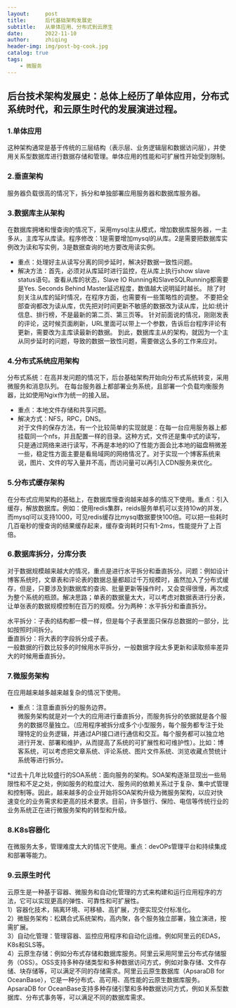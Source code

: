 ```yaml
---
layout:     post
title:      后代基础架构发展史
subtitle:   从单体应用、分布式到云原生
date:       2022-11-10
author:     zhiqing
header-img: img/post-bg-cook.jpg
catalog: true
tags:
    - 微服务
---
```



## 后台技术架构发展史：总体上经历了单体应用，分布式系统时代，和云原生时代的发展演进过程。
### 1.单体应用
这种架构通常是基于传统的三层结构（表示层、业务逻辑层和数据访问层），并使用关系型数据库进行数据存储和管理。单体应用的性能和可扩展性开始受到限制。

### 2.垂直架构
服务器负载很高的情况下，拆分和单独部署应用服务器和数据库服务器。

### 3.数据库主从架构
在数据库拥堵和慢查询的情况下，采用mysql主从模式，增加数据库服务器，一主多从，主库写从库读。程序修改：1是需要增加mysql的从库。2是需要把数据库实例改为读和写实例，3是数据查询的地方要改用读实例。 

* 重点：处理好主从读写分离的同步延时，解决好数据一致性问题。
* 解决方法：首先，必须对从库延时进行监控，在从库上执行show slave status语句。查看从库的状态，Slave IO Running和SlaveSQLRunning都需要是Yes.
Seconds Behind Master延迟程度，数值越大说明延时越长。
除了时刻关注从库的延时情况，在程序方面，也需要有一些策略性的调整。
不要把全部查询都改为读从库，优先把对时间更新不敏感的数据改为读从库，比如:统计信息、排行榜，不是最新的第二页、第三页等。
针对前面说的情况，刚刚发表的评论，这时候页面刷新，URL里面可以带上一个参数，告诉后台程序评论有更新，需要改为主库读最新的数据。
到此，数据库主从的架构，就因为一个主从同步延时的问题，导致的数据一致性问题，需要做这么多的工作来应对。

### 4.分布式系统应用架构
分布式系统：在高并发问题的情况下，后台基础架构开始向分布式系统转变，采用微服务和消息队列。
在每台服务器上都部署业务系统，且部署一个负载均衡服务器，比如使用Ngix作为统一的接入层。

* 重点：本地文件存储和共享问题。
* 解决方式：NFS，RPC，DNS。  
对于文件的保存方法，有一个比较简单的实现就是：在每一台应用服务器上都挂载同一个nfs，并且配置一样的目录。这种方式，文件还是集中式的读写，只是通过网络来进行读写，不再是本地的IO了性能方面会比本地的磁盘稍微差一些，稳定性方面主要是看局域网的网络情况了。对于实现一个博客系统来说，图片、文件的写入量并不高，而访问量可以再引入CDN服务来优化。

### 5.分布式缓存架构
在分布式应用架构的基础上，在数据库慢查询越来越多的情况下使用。重点：引入缓存，解放数据库。例如：使用redis集群，reids服务单机可以支持10w的并发，而mysql可以支持1000，可见redis缓存比mysql数据要快100倍。可以把一些耗时几百毫秒的慢查询的结果缓存起来，缓存查询耗时只有1-2ms，性能提升了上百倍。

### 6.数据库拆分，分库分表
对于数据规模越来越大的情况，重点是进行水平拆分和垂直拆分。问题：例如设计博客系统时，文章表和评论表的数据总量都超过千万规模时，虽然加入了分布式缓存，但是，只要涉及到数据库的查询、批量更新等操作时，又会变得很慢，再次成为整个系统的瓶颈。解决思路；单表的数据量太大，可以考虑对数据表进行分表，让单张表的数据规模控制在百万的规模。分为两种：水平拆分和垂直拆分。  

水平拆分：子表的结构都一模一样，但是每个子表里面只保存总数据的一部分，比如按照时间拆分。  
垂直拆分：将大表的字段拆分成子表。  
一般数据的行数比较多的时候用水平拆分，一般数据字段太多更新和读取频率差异大的时候用垂直拆分。

### 7.微服务架构
在应用越来越多越来越复杂的情况下使用。

* 重点：注意垂直拆分的服务边界。  
微服务架构就是对一个大的应用进行垂直拆分，而服务拆分的依据就是各个服务的数据尽量独立。（应用程序被拆分成多个小型服务，每个服务都专注于处理特定的业务逻辑，并通过API接口进行通信和交互。每个服务都可以独立地进行开发、部署和维护，从而提高了系统的可扩展性和可维护性）。比如：博客系统，可以考虑把文章系统、评论系统、图片文件系统、浏览收藏点赞统计系统等进行拆分。  

*过去十几年比较盛行的SOA系统：面向服务的架构。SOA架构逐渐显现出一些局限性和不足之处，例如服务的粒度过大、服务间的依赖关系过于复杂、集中式管理和控制等。因此，越来越多的企业开始将SOA架构升级为微服务架构，以应对快速变化的业务需求和更高的技术要求。目前，许多银行、保险、电信等传统行业的业务系统正在进行微服务架构的转型和升级。

### 8.K8s容器化
在微服务太多，管理难度太大的情况下使用。重点：devOPs管理平台和持续集成和部署等能力。

### 9.云原生时代
云原生是一种基于容器、微服务和自动化管理的方式来构建和运行应用程序的方法，它可以实现更高的弹性、可靠性和可扩展性。  
1）容器化技术，隔离环境、可移植、高扩展，方便实现交付标准化。  
2）微服务架构：松耦合式系统架构，高内聚，各个服务独立部署，独立演进，按需扩展。  
3）自动化管理：管理容器、监控应用程序和自动化运维。例如阿里云的EDAS，K8s和SLS等。  
4）云原生存储：例如分布式存储和数据库服务。阿里云采用阿里云分布式存储服务（OSS）。OSS支持多种存储类型和多种数据访问方式，例如对象存储、文件存储、块存储等，可以满足不同的存储需求。阿里云云原生数据库（ApsaraDB for OceanBase），它是一种分布式、高可用、高性能的云原生数据库服务。ApsaraDB for OceanBase支持多种存储引擎和多种数据访问方式，例如关系型数据库、分布式事务等，可以满足不同的数据库需求。

